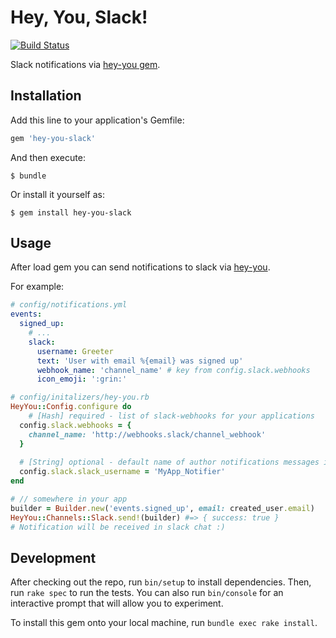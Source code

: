 # Hey, You, Slack!
[![Build Status](https://travis-ci.com/QNester/hey-you-slack.svg?branch=master)](https://travis-ci.com/QNester/hey-you#)

Slack notifications via [hey-you gem](https://github.com/QNester/hey-you-slack).

## Installation

Add this line to your application's Gemfile:

```ruby
gem 'hey-you-slack'
```

And then execute:

    $ bundle

Or install it yourself as:

    $ gem install hey-you-slack

## Usage

After load gem you can send notifications to slack via [hey-you](https://github.com/QNester/hey-you).

For example:
```yaml
# config/notifications.yml
events:
  signed_up:
    # ...
    slack:
      username: Greeter
      text: 'User with email %{email} was signed up'
      webhook_name: 'channel_name' # key from config.slack.webhooks
      icon_emoji: ':grin:'
```

```ruby
# config/initalizers/hey-you.rb
HeyYou::Config.configure do 
	# [Hash] required - list of slack-webhooks for your applications 
  config.slack.webhooks = {
    channel_name: 'http://webhooks.slack/channel_webhook'
  } 
	
  # [String] optional - default name of author notifications messages in slack chats. 
  config.slack.slack_username = 'MyApp_Notifier'
end
```

```ruby
# // somewhere in your app 
builder = Builder.new('events.signed_up', email: created_user.email) 
HeyYou::Channels::Slack.send!(builder) #=> { success: true }
# Notification will be received in slack chat :)
```

## Development

After checking out the repo, run `bin/setup` to install dependencies. Then, run `rake spec` to run the tests. You can also run `bin/console` for an interactive prompt that will allow you to experiment.

To install this gem onto your local machine, run `bundle exec rake install`. 
